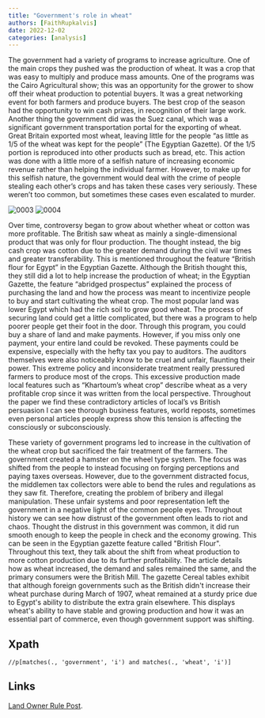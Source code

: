 ```yaml
---
title: "Government's role in wheat"
authors: [FaithRupkalvis]
date: 2022-12-02
categories: [analysis]
---
```

The government had a variety of programs to increase agriculture. One of the main crops they pushed was the production of wheat. It was a crop that was easy to multiply and produce mass amounts. One of the programs was the Cairo Agricultural show; this was an opportunity for the grower to show off their wheat production to potential buyers. It was a great networking event for both farmers and produce buyers. The best crop of the season had the opportunity to win cash prizes, in recognition of their large work. Another thing the government did was the Suez canal, which was a significant government transportation portal for the exporting of wheat. Great Britain exported most wheat, leaving little for the people “as little as 1/5 of the wheat was kept for the people” (The Egyptian Gazette). Of the 1/5 portion is reproduced into other products such as bread, etc. This action was done with a little more of a selfish nature of increasing economic revenue rather than helping the individual farmer. However, to make up for this selfish nature, the government would deal with the crime of people stealing each other’s crops and has taken these cases very seriously. These weren’t too common, but sometimes these cases even escalated to murder.

![0003](0003.jpg)
![0004](0004.jpg)

Over time, controversy began to grow about whether wheat or cotton was more profitable. The British saw wheat as mainly a single-dimensional product that was only for flour production. The thought instead, the big cash crop was cotton due to the greater demand during the civil war times and greater transferability. This is mentioned throughout the feature “British flour for Egypt” in the Egyptian Gazette. Although the British thought this, they still did a lot to help increase the production of wheat; in the Egyptian Gazette, the feature “abridged prospectus” explained the process of purchasing the land and how the process was meant to incentivize people to buy and start cultivating the wheat crop. The most popular land was lower Egypt which had the rich soil to grow good wheat. The process of securing land could get a little complicated, but there was a program to help poorer people get their foot in the door. Through this program, you could buy a share of land and make payments. However, if you miss only one payment, your entire land could be revoked. These payments could be expensive, especially with the hefty tax you pay to auditors. The auditors themselves were also noticeably know to be cruel and unfair, flaunting their power. This extreme policy and inconsiderate treatment really pressured farmers to produce most of the crops. This excessive production made local features such as “Khartoum’s wheat crop” describe wheat as a very profitable crop since it was written from the local perspective. Throughout the paper we find these contradictory articles of local’s vs British persuasion I can see thorough business features, world reposts, sometimes even personal articles people express show this tension is affecting the consciously or subconsciously.

These variety of government programs led to increase in the cultivation of the wheat crop but sacrificed the fair treatment of the farmers. The government created a hamster on the wheel type system. The focus was shifted from the people to instead focusing on forging perceptions and paying taxes overseas. However, due to the government distracted focus, the middlemen tax collectors were able to bend the rules and regulations as they saw fit. Therefore, creating the problem of bribery and illegal manipulation. These unfair systems and poor representation left the government in a negative light of the common people eyes. Throughout history we can see how distrust of the government often leads to riot and chaos. Thought the distrust in this government was common, it did run smooth enough to keep the people in check and the economy growing. This can be seen in the Egyptian gazette feature called "British Flour". Throughout this text, they talk about the shift from wheat production to more cotton production due to its further profitability. The article details how as wheat increased, the demand and sales remained the same, and the primary consumers were the British Mill. The gazette Cereal tables exhibit that although foreign governments such as the British didn't increase their wheat purchase during March of 1907, wheat remained at a sturdy price due to Egypt's ability to distribute the extra grain elsewhere. This displays wheat's ability to have stable and growing production and how it was an essential part of commerce, even though government support was shifting.

## Xpath
`//p[matches(., 'government', 'i') and matches(., 'wheat', 'i')]`

## Links
[Land Owner Rule Post](https://dig-eg-gaz.github.io/post/2021-analysis-barry/).
